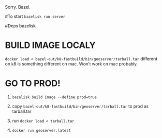 Sorry.
Bazel.

#To start
`bazelisk run server`

#Deps
bazelisk

# BUILD IMAGE LOCALY
`docker load < bazel-out/k8-fastbuild/bin/geoserver/tarball.tar`
different on k8 is something different on mac. Won't work on mac probably.

# GO TO PROD!
1. `bazelisk build image --define prod=true`

2. copy
`bazel-out/k8-fastbuild/bin/geoserver/tarball.tar`
to prod as tarball.tar

3. run `docker load < tarball.tar`
4. `docker run geoserver:latest`